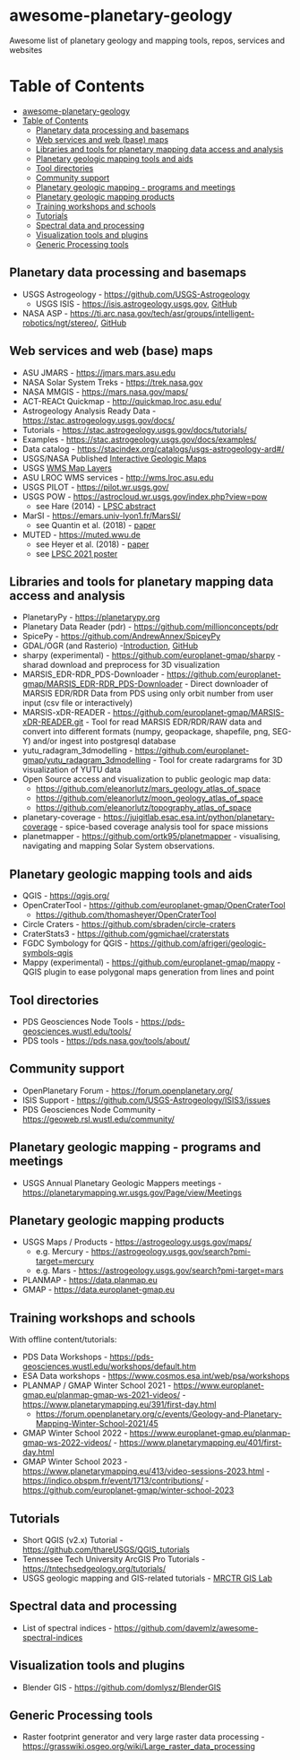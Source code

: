 # awesome-planetary-geology
Awesome list of planetary geology and mapping tools, repos, services and websites

Table of Contents
=================

- [awesome-planetary-geology](#awesome-planetary-geology)
- [Table of Contents](#table-of-contents)
  - [Planetary data processing and basemaps](#planetary-data-processing-and-basemaps)
  - [Web services and web (base) maps](#web-services-and-web-base-maps)
  - [Libraries and tools for planetary mapping data access and analysis](#libraries-and-tools-for-planetary-mapping-data-access-and-analysis)
  - [Planetary geologic mapping tools and aids](#planetary-geologic-mapping-tools-and-aids)
  - [Tool directories](#tool-directories)
  - [Community support](#community-support)
  - [Planetary geologic mapping - programs and meetings](#planetary-geologic-mapping---programs-and-meetings)
  - [Planetary geologic mapping products](#planetary-geologic-mapping-products)
  - [Training workshops and schools](#training-workshops-and-schools)
  - [Tutorials](#tutorials)
  - [Spectral data and processing](#spectral-data-and-processing)
  - [Visualization tools and plugins](#visualization-tools-and-plugins)
  - [Generic Processing tools](#generic-processing-tools)

## Planetary data processing and basemaps 

* USGS Astrogeology - https://github.com/USGS-Astrogeology
  * USGS ISIS - https://isis.astrogeology.usgs.gov, [GitHub](https://github.com/DOI-USGS/ISIS3)
* NASA ASP - https://ti.arc.nasa.gov/tech/asr/groups/intelligent-robotics/ngt/stereo/, [GitHub](https://github.com/NeoGeographyToolkit/StereoPipeline/)

## Web services and web (base) maps
* ASU JMARS - https://jmars.mars.asu.edu
* NASA Solar System Treks - https://trek.nasa.gov
* NASA MMGIS - https://mars.nasa.gov/maps/
* ACT-REACt Quickmap - http://quickmap.lroc.asu.edu/
* Astrogeology Analysis Ready Data - https://stac.astrogeology.usgs.gov/docs/
 * Tutorials - https://stac.astrogeology.usgs.gov/docs/tutorials/
 * Examples - https://stac.astrogeology.usgs.gov/docs/examples/
 * Data catalog - https://stacindex.org/catalogs/usgs-astrogeology-ard#/
* USGS/NASA Published [Interactive Geologic Maps](https://www.usgs.gov/special-topics/planetary-geologic-mapping/interactive-planetary-maps) 
* USGS [WMS Map Layers](https://astrowebmaps.wr.usgs.gov/webmapatlas/Layers/maps.html)
* ASU LROC WMS services - http://wms.lroc.asu.edu
* USGS PILOT - https://pilot.wr.usgs.gov/
* USGS POW - https://astrocloud.wr.usgs.gov/index.php?view=pow
  * see Hare (2014) - [LPSC abstract](https://www.hou.usra.edu/meetings/lpsc2014/pdf/2474.pdf)
* MarSI - https://emars.univ-lyon1.fr/MarsSI/
  * see Quantin et al. (2018) - [paper](https://doi.org/10.1016/j.pss.2017.09.014)
* MUTED - https://muted.wwu.de
  * see Heyer et al. (2018) - [paper](https://doi.org/10.1016/j.pss.2018.04.015)
  * see [LPSC 2021 poster](https://lpsc2021.ipostersessions.com/?s=2B-4F-E6-05-BE-A2-7E-7E-C8-67-C5-7F-33-20-0A-F4)
   
## Libraries and tools for planetary mapping data access and analysis 

* PlanetaryPy - https://planetarypy.org
* Planetary Data Reader (pdr) - https://github.com/millionconcepts/pdr
* SpicePy - https://github.com/AndrewAnnex/SpiceyPy
* GDAL/OGR (and Rasterio) -[Introduction](https://github.com/pds-data-dictionaries/ldd-cart/wiki/Introduction-to-Planetary-Updates-and-Tips-for-using-GDAL-3.x), [GitHub](https://github.com/OSGeo/gdal)
* sharpy (experimental) - https://github.com/europlanet-gmap/sharpy - sharad download and preprocess for 3D visualization
* MARSIS_EDR-RDR_PDS-Downloader - https://github.com/europlanet-gmap/MARSIS_EDR-RDR_PDS-Downloader - Direct downloader of MARSIS EDR/RDR Data from PDS using only orbit number from user input (csv file or interactively)
* MARSIS-xDR-READER - https://github.com/europlanet-gmap/MARSIS-xDR-READER.git - Tool for read MARSIS EDR/RDR/RAW data and convert into different formats (numpy, geopackage, shapefile, png, SEG-Y) and/or ingest into postgresql database
* yutu_radagram_3dmodelling - https://github.com/europlanet-gmap/yutu_radagram_3dmodelling - Tool for create radargrams for 3D visualization of YUTU data
* Open Source access and visualization to public geologic map data:
  * https://github.com/eleanorlutz/mars_geology_atlas_of_space
  * https://github.com/eleanorlutz/moon_geology_atlas_of_space
  * https://github.com/eleanorlutz/topography_atlas_of_space
* planetary-coverage - https://juigitlab.esac.esa.int/python/planetary-coverage - spice-based coverage analysis tool for space missions
* planetmapper - https://github.com/ortk95/planetmapper - visualising, navigating and mapping Solar System observations.

## Planetary geologic mapping tools and aids

* QGIS - https://qgis.org/
* OpenCraterTool - https://github.com/europlanet-gmap/OpenCraterTool
  * https://github.com/thomasheyer/OpenCraterTool
* Circle Craters - https://github.com/sbraden/circle-craters
* CraterStats3 - https://github.com/ggmichael/craterstats
* FGDC Symbology for QGIS - https://github.com/afrigeri/geologic-symbols-qgis
* Mappy (experimental) - https://github.com/europlanet-gmap/mappy - QGIS plugin to ease polygonal maps generation from lines and point

## Tool directories
* PDS Geosciences Node Tools - https://pds-geosciences.wustl.edu/tools/
* PDS tools - https://pds.nasa.gov/tools/about/

## Community support

* OpenPlanetary Forum - https://forum.openplanetary.org/
* ISIS Support - https://github.com/USGS-Astrogeology/ISIS3/issues
* PDS Geosciences Node Community - https://geoweb.rsl.wustl.edu/community/ 

## Planetary geologic mapping - programs and meetings

* USGS Annual Planetary Geologic Mappers meetings - https://planetarymapping.wr.usgs.gov/Page/view/Meetings

## Planetary geologic mapping products

* USGS Maps / Products - https://astrogeology.usgs.gov/maps/
  * e.g. Mercury - https://astrogeology.usgs.gov/search?pmi-target=mercury
  * e.g. Mars - https://astrogeology.usgs.gov/search?pmi-target=mars
* PLANMAP - https://data.planmap.eu
* GMAP - https://data.europlanet-gmap.eu

## Training workshops and schools
With offline content/tutorials:

* PDS Data Workshops - https://pds-geosciences.wustl.edu/workshops/default.htm
* ESA Data workshops - https://www.cosmos.esa.int/web/psa/workshops
* PLANMAP / GMAP Winter School 2021 - https://www.europlanet-gmap.eu/planmap-gmap-ws-2021-videos/ - https://www.planetarymapping.eu/391/first-day.html
  * https://forum.openplanetary.org/c/events/Geology-and-Planetary-Mapping-Winter-School-2021/45
* GMAP Winter School 2022 - https://www.europlanet-gmap.eu/planmap-gmap-ws-2022-videos/ - https://www.planetarymapping.eu/401/first-day.html
* GMAP Winter School 2023 - https://www.planetarymapping.eu/413/video-sessions-2023.html - https://indico.obspm.fr/event/1713/contributions/ - https://github.com/europlanet-gmap/winter-school-2023

## Tutorials 
* Short QGIS (v2.x) Tutorial - https://github.com/thareUSGS/QGIS_tutorials
* Tennessee Tech University ArcGIS Pro Tutorials - https://tntechsedgeology.org/tutorials/
* USGS geologic mapping and GIS-related tutorials - [MRCTR GIS Lab](https://www.usgs.gov/special-topics/planetary-geologic-mapping/planetary-mapping-and-gis-tutorials)

## Spectral data and processing
* List of spectral indices - https://github.com/davemlz/awesome-spectral-indices

## Visualization tools and plugins
* Blender GIS - https://github.com/domlysz/BlenderGIS

## Generic Processing tools
* Raster footprint generator and very large raster data processing - https://grasswiki.osgeo.org/wiki/Large_raster_data_processing
